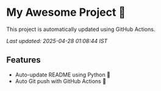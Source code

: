 # My Awesome Project 🚀

This project is automatically updated using GitHub Actions.

_Last updated: 2025-04-28 01:08:44 IST_

## Features
- Auto-update README using Python 🐍
- Auto Git push with GitHub Actions 🤖
